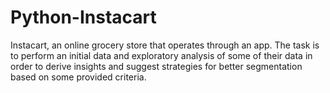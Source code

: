 # Python-Instacart
Instacart, an online grocery store that operates through an app. The task is to perform an initial data and exploratory analysis of some of their data in order to derive insights and suggest strategies for better segmentation based on some provided criteria. 
